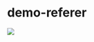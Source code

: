demo-referer
============

[<img src="https://buildr.apsure.com/projects/status.png"/>](https://buildr.apsure.com/projects/view)